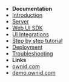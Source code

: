 - **Documentation**
- [Introduction](introduction)
- [Server](server-sdk)
- [Web UI SDK](frontend-sdk)
- [UI Integrations](gigya)
- [Step by step tutorial](tutoial)
- [Deployment](deployment)
- [Troubleshooting](troubleshooting)
- **Links**
- [ownid.com](https://ownid.com)
- [demo.ownid.com](https://demo.ownid.com)
